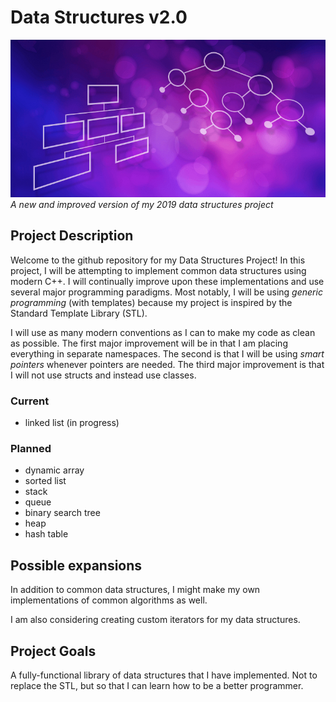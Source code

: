 # Data Structures v2.0
![abstract image of nodes](data_abstract_header.jpg)
*A new and improved version of my 2019 data structures project*
## Project Description 
Welcome to the github repository for my Data Structures
Project! In this project, I will be attempting to
implement common data structures using modern C++. I
will continually improve upon these implementations and
use several major programming paradigms. 
Most notably, I will be using *generic programming* (with
templates) because my project is inspired by the Standard 
Template Library (STL).

I will use as many modern conventions as I can to make my code as clean as possible. 
The first major improvement will be in that I am placing everything in separate
namespaces. The second is that I will be using *smart pointers* whenever pointers
are needed. The third major improvement is that I will not use structs and instead
use classes. 

### Current
- linked list (in progress)
### Planned
- dynamic array
- sorted list
- stack
- queue
- binary search tree
- heap
- hash table

## Possible expansions
In addition to common data structures, I might make my
own implementations of common algorithms as well.

I am also considering creating custom iterators for my
data structures.

## Project Goals
A fully-functional library of data structures that I have
implemented. Not to replace the STL, but so that I can learn
how to be a better programmer.

